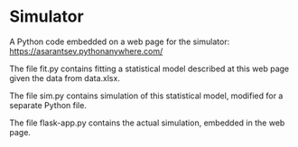 # Simulator
A Python code embedded on a web page for the simulator:
https://asarantsev.pythonanywhere.com/

The file fit.py contains fitting a statistical model described at this web page given the data from data.xlsx. 

The file sim.py contains simulation of this statistical model, modified for a separate Python file. 

The file flask-app.py contains the actual simulation, embedded in the web page.
